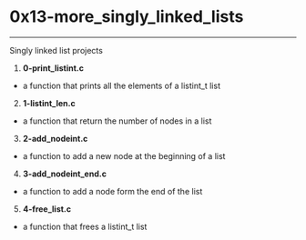 # 0x13-more_singly_linked_lists
---
Singly linked list projects

1. **0-print_listint.c**
- a function that prints all the elements of a listint_t list

2. **1-listint_len.c**
- a function that return the number of nodes in a list

3. **2-add_nodeint.c**
- a function to add a new node at the beginning of a list

4. **3-add_nodeint_end.c**
- a function to add a node form the end of the list

5. **4-free_list.c**
- a function that frees a listint_t list
